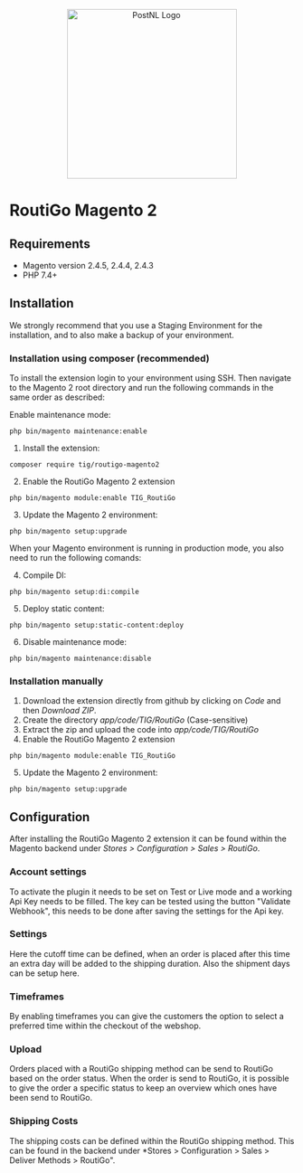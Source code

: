 <p align="center">
<img src="view/adminhtml/web/images/routigo-logo-large.png" alt="PostNL Logo" style="width:300px">
</p>

# RoutiGo Magento 2

## Requirements
- Magento version 2.4.5, 2.4.4, 2.4.3
- PHP 7.4+

## Installation
We strongly recommend that you use a Staging Environment for the installation, and to also make a backup of your environment.

### Installation using composer (recommended)
To install the extension login to your environment using SSH. Then navigate to the Magento 2 root directory and run the following commands in the same order as described:

Enable maintenance mode:
~~~~shell
php bin/magento maintenance:enable
~~~~

1. Install the extension:
~~~~shell
composer require tig/routigo-magento2
~~~~

2. Enable the RoutiGo Magento 2 extension
~~~~shell
php bin/magento module:enable TIG_RoutiGo
~~~~

3. Update the Magento 2 environment:
~~~~shell
php bin/magento setup:upgrade
~~~~

When your Magento environment is running in production mode, you also need to run the following comands:

4. Compile DI:
~~~~shell
php bin/magento setup:di:compile
~~~~

5. Deploy static content:
~~~~shell
php bin/magento setup:static-content:deploy
~~~~

6. Disable maintenance mode:
~~~~shell
php bin/magento maintenance:disable
~~~~

### Installation manually
1. Download the extension directly from github by clicking on *Code* and then *Download ZIP*.
2. Create the directory *app/code/TIG/RoutiGo* (Case-sensitive)
3. Extract the zip and upload the code into *app/code/TIG/RoutiGo*
4. Enable the RoutiGo Magento 2 extension
~~~~shell
php bin/magento module:enable TIG_RoutiGo
~~~~

5. Update the Magento 2 environment:
~~~~shell
php bin/magento setup:upgrade
~~~~

## Configuration
After installing the RoutiGo Magento 2 extension it can be found within the Magento backend under *Stores > Configuration > Sales > RoutiGo*.

### Account settings
To activate the plugin it needs to be set on Test or Live mode and a working Api Key needs to be filled. The key can be tested using the button "Validate Webhook", this needs to be done after saving the settings for the Api key.

### Settings
Here the cutoff time can be defined, when an order is placed after this time an extra day will be added to the shipping duration. Also the shipment days can be setup here.

### Timeframes
By enabling timeframes you can give the customers the option to select a preferred time within the checkout of the webshop.

### Upload
Orders placed with a RoutiGo shipping method can be send to RoutiGo based on the order status. When the order is send to RoutiGo, it is possible to give the order a specific status to keep an overview which ones have been send to RoutiGo.

### Shipping Costs
The shipping costs can be defined within the RoutiGo shipping method. This can be found in the backend under *Stores > Configuration > Sales > Deliver Methods > RoutiGo".
